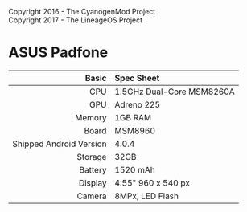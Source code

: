 Copyright 2016 - The CyanogenMod Project  
Copyright 2017 - The LineageOS Project  

ASUS Padfone
=============

Basic   | Spec Sheet
-------:|:-------------------------
CPU     | 1.5GHz Dual-Core MSM8260A
GPU     | Adreno 225
Memory  | 1GB RAM
Board   | MSM8960
Shipped Android Version | 4.0.4
Storage | 32GB
Battery | 1520 mAh
Display | 4.55" 960 x 540 px
Camera  | 8MPx, LED Flash

